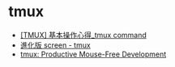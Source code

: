 # tmux

- [[TMUX] 基本操作心得_tmux command](http://imdori.blogspot.tw/2013/10/tmux-tmux-command.html)
- [進化版 screen - tmux](http://josephj.com/entry.php?id=373)
- [tmux: Productive Mouse-Free Development](https://aquaregia.gitbooks.io/tmux-productive-mouse-free-development_zh/content/)